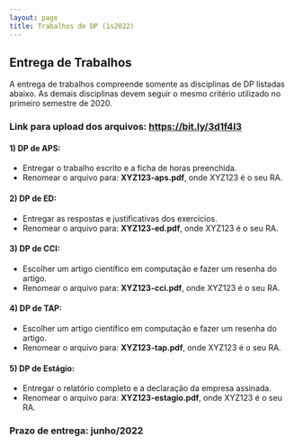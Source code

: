 ```yaml
---
layout: page
title: Trabalhos de DP (1s2022)
---
```


## Entrega de Trabalhos

A entrega de trabalhos compreende somente as disciplinas de DP listadas abaixo. As demais disciplinas devem seguir o mesmo critério utilizado no primeiro semestre de 2020.

### Link para upload dos arquivos: <a href="https://bit.ly/3d1f4I3" target="_blank">https://bit.ly/3d1f4I3</a>

#### 1) DP de APS:
 - Entregar o trabalho escrito e a ficha de horas preenchida. 
 - Renomear o arquivo para: **XYZ123-aps.pdf**, onde XYZ123 é o seu RA. 

#### 2) DP de ED:
 - Entregar as respostas e justificativas dos exercícios.
 - Renomear o arquivo para: **XYZ123-ed.pdf**, onde XYZ123 é o seu RA. 

#### 3) DP de CCI:
 - Escolher um artigo científico em computação e fazer um resenha do artigo.
 - Renomear o arquivo para: **XYZ123-cci.pdf**, onde XYZ123 é o seu RA. 

#### 4) DP de TAP:
 - Escolher um artigo científico em computação e fazer um resenha do artigo.
 - Renomear o arquivo para: **XYZ123-tap.pdf**, onde XYZ123 é o seu RA. 

#### 5) DP de Estágio:
 - Entregar o relatório completo e a declaração da empresa assinada. 
 - Renomear o arquivo para: **XYZ123-estagio.pdf**, onde XYZ123 é o seu RA. 

### Prazo de entrega: junho/2022
